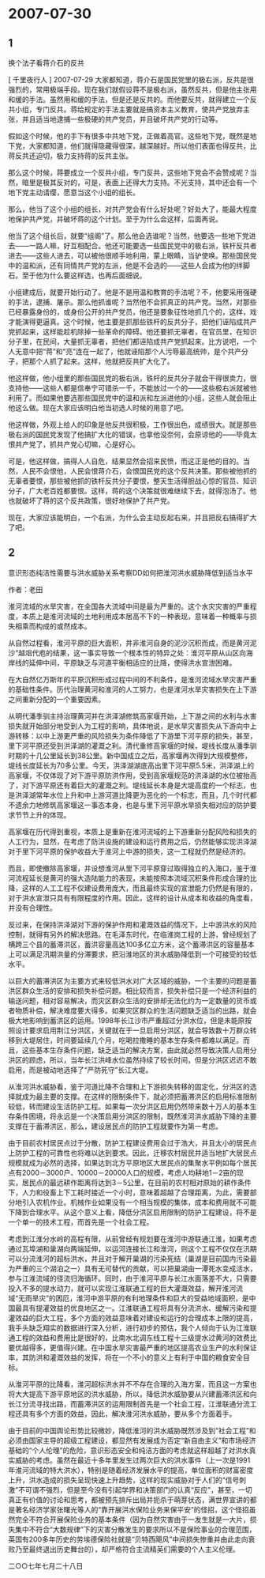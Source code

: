 # 2007-07-30

## 1

换个法子看蒋介石的反共  

[ 千里夜行人 ]   2007-07-29     大家都知道，蒋介石是国民党里的极右派，反共是很强烈的，常用极端手段。现在我们就假设蒋不是极右派，虽然反共，但是他主张用和缓的手法。虽然用和缓的手法，但是还是反共的。而他要反共，就得建立一个反共小组，专门反共。蒋给规定的手法主要就是搞资本主义教育，使共产党放弃主张，并且适当地逮捕一些极硬的共产党员，并且破坏共产党的行动等。

假如这个时候，他的手下有很多中共地下党，正做着高官。这些地下党，既然是地下党，大家都知道，他们就得隐藏得很深，越深越好。所以他们表面也得反共，比蒋反共还迫切，极力支持蒋的反共主张。

那么这个时候，蒋要成立一个反共小组，专门反共，这些地下党会不会赞成呢？当然，暗里是极其反对的，可是，表面上还得大力支持。不光支持，其中还会有一个地下党主动请缨，愿意当这个小组的组长。

那么，他当了这个小组的组长，对共产党会有什么好处呢？好处大了，能最大程度地保护共产党，并破坏蒋的这个计划。至于为什么会这样，后面再说。

他当了这个组长后，就要“组阁”了。那么他会选谁呢？当然，他要选一些地下党进去――一路人嘛，好互相配合。他还可能要选一些国民党中的极右派，铁杆反共者进去――这些人进去，可以被他很顺手地利用，蒙上眼睛，当驴使唤。那些国民党中的温和派，还有同情共产党的左派，他是不会选的――这些人会成为他的绊脚石。至于他为什么要这样选，也再后面细说。

小组建成后，就要开始行动了。他是不是用温和教育的手法呢？不，他要采用强硬的手法，逮捕、屠杀。那么他抓谁呢？当然他不会抓真正的共产党。当然，对那些已经暴露身份的，或身份公开的共产党员，他还是要象征性地抓几个的，这样，戏才能演得更逼真。这个时候，他主要是抓那些铁杆的反共分子，把他们诬陷成共产党抓起来，这样能趁机除掉一些革命的障碍。他还要抓无辜者，在官员里，在知识分子里，在民间，大量抓无辜者，把他们都诬陷成共产党抓起来。比方说吧，一个人无意中把“蒋”和“亮”连在一起了，他就诬陷那个人污辱最高统帅，是个共产分子，把那个人抓了起来。这样，他就把反共扩大化了。

他这样做，他小组里的那些国民党的极右派，铁杆的反共分子就会干得很卖力，很支持他――这些人都是信奉宁可错杀一千，不能放过一个的――这些极右派就被他利用了。而如果他要选那些国民党中的温和派和左派进他的小组，这些人就会阻止他这么做。现在大家应该明白他当初选人时候的用意了吧。

他这样做，外观上给人的印象是他反共很积极，工作很出色，成绩很大。就是那些极右派的国民党发现了他搞扩大化的错误，也拿他没奈何，会原谅他的――毕竟太恨共产党了，抓共产党心切嘛，心是好心。

可是，他这样做，搞得人人自危，结果显然会招来民愤，而这正是他的目的。当然，人民不会恨他，人民会恨蒋介石，会恨国民党的这个反共决策。那些被他抓的无辜者要恨，那些被他抓的铁杆反共分子要恨，整天生活得胆战心惊的官员、知识分子，广大老百姓都要恨。这样，蒋的这个决策就很难继续下去，就得泡汤了。他也就破坏了蒋的这个反共政策，很好地保护了共产党。

现在，大家应该能明白，一个右派，为什么会主动反起右来，并且把反右搞得扩大了吧。 



## 2

意识形态纯洁性需要与洪水威胁关系考察DD如何把淮河洪水威胁降低到适当水平

作者：老田

淮河流域的水旱灾害，在全国各大流域中间是最为严重的。这个水灾灾害的严重程度，本质上是淮河流域的土地利用成本居高不下的一种表现，意味着一种概率与损失相乘而构成的或然成本。

从自然过程看，淮河平原的巨大面积，并非淮河自身的泥沙沉积而成，而是黄河泥沙“越俎代庖的结果，这一事实导致一个根本性的特异之处：淮河平原从山区向海岸线的延伸中间，平原缺乏与河道平衡相适应的比降，使得洪水宣泄困难。

在大自然亿万斯年的平原沉积形成过程中间的不利条件，是淮河流域水旱灾害严重的基础性条件。历代治理黄河和淮河的人工努力，也是淮河水旱灾害损失在上下游之间重新分配的一个重要因素。

从明代潘季驯主持治理黄河并在洪泽湖修筑高家堰开始，上下游之间的水利与水害损失就开始部分地受到人为工程的影响，具体地说，是水旱灾害损失从下游向中上游转移：以中上游更严重的风险损失为条件降低了下游里下河平原的损失，甚至，里下河平原还受到洪泽湖的灌溉之利。清代重修高家堰的时候，堤线长度从潘季驯时期的十几公里延长到38公里。新中国成立之后，高家堰再次得到大规模整修，堤线长度延长为70多公里。今天，洪泽湖湖底高出里下河平原5.5米，洪泽湖上的高家堰，不仅体现了对下游平原防洪作用，受到高家堰规范的洪泽湖的水位被抬高了，对下游平原还有着巨大的灌溉之利。堤线延长本身是大堤高度的一个标志，也是洪泽湖常年水位上升和中上游河道比降更为恶化的一个标志，而且，几个时代都不遗余力地修筑高家堰这一事态本身，也是与里下河平原水旱损失相对应的防护要求节节上升的体现。

高家堰在历代得到重视，本质上是重新在淮河流域的上下游重新分配风险和损失的人工行为，显然，在考虑了防洪设施的建设和运行费用之后，仍然能够实现洪泽湖对于里下河平原的保护收益大于淮河上中游的损失，这一工程就仍然是经济的。

而且，即使撤除高家堰，并设想淮河从里下河平原穿过取得独立的入海口，鉴于淮河流程延长是黄河的强大造陆能力的表现，未能按照本流域沉积条件形成合理的比降，这样的人工工程不仅建设费用庞大，而且最终实现的宣泄能力仍然是有限的，对于洪水宣泄只具有有限程度的作用。因此，这样的设计从成本和收益的角度看，并没有合理性。

反过来，在保持洪泽湖对下游的保护作用和灌溉效益的情况下，上中游洪水的风险控制，就得有另外的解决思路。在毛泽东时代，在临淮岗工程的上游，曾经规划了横跨三个县的蓄滞洪区，蓄洪容量高达100多亿立方米，这个蓄滞洪区的容量基本上可以满足汛期洪量的分滞要求，把沿淮地区的洪水威胁降低到一个可接受的较低水平。

以巨大的蓄滞洪区为主要方式来较低洪水对广大区域的威胁，一个主要的问题是蓄洪区群众生活的安排和损失补偿问题。相比较而言，损失补偿只是一个经济利益的输送问题，相对容易解决，而灾区群众生活的安排却无法化约为一定数量的货币或者物质补偿，解决难度要大得多。如果灾区群众的生活问题缺乏适当的出路，就会极大地影响到蓄洪区的运用。1998年长江沙市严重超过分洪水位，但是未能原按照设计要求启用荆江分洪区，关键就在于一旦启用分洪区，就会导致数十万群众转移到大堤居住，时间要延续几个月，吃喝拉撒睡的基本生存条件都难以满足。而且，这些基本生存条件问题，缺乏适当的解决方案，由此就必然导致决策人启用分洪区的顾虑，所以，当年长江洪峰水位虽然持续了较长时间，但是分洪区迟迟不敢启用，而是被动地选择了“严防死守”长江大堤。

从淮河洪水威胁看，鉴于河道比降不合理和上下游损失转移的固定化，分洪区的选择就成为最主要的支撑。在这样的限制条件下，就必须把蓄滞洪区的启用标准限制较低，转而建设生活防护工程。如果每一次分洪区启用仍然带来数十万人的基本生存条件困境，将永远是一个决策启用分洪区的限制，既然淮河洪水威胁下降的主要支撑在于蓄滞洪区，那么，建设居民点的防护工程就要作为第一考虑。

由于目前农村居民点过于分散，防护工程建设费用会过于浩大，并且太小的居民点上防护工程的可靠性也将难以达到要求。因此，迁移农村居民并适当地扩大居民点规模就成为必然的选择，如果达到北方平原地区大居民点的集聚水平例如每个居民点有2000－3000户、10000－20000人口的规模，考虑人均耕地1－2亩的现实，居民点的最远耕作距离将达到3－5公里，在目前的农村相对原始的耕作条件下，人力和役畜上下工耗时接近一个小时，意味着超越了合理距离，为此，需要部分地引入农机作业。机械作业如果没有一个相当规模的集体，成本和费用就不可能下降到合理水平。从这个意义上看，降低分洪区启用限制的防护工程建设，将不是一个单一的技术工程，而首先是一个社会工程。

考虑到江淮分水岭的高程有限，从前曾经有规划要在淮河中游联通江淮，如果考虑通过瓦埠湖和巢湖向两端延伸，以运河连接长江和淮河，则这个工程不仅仅在汛期可以分流淮河的超标洪水，并且对于解开巢湖的污染死结（巢湖是目前国内污染最为严重的三个湖泊之一）具有无可替代的贡献，可以把巢湖由一潭死水变成活水，参与江淮流域的径流归海循环。同时，由于淮河平原与长江水面落差不大，只需要投入不多的提水动力，就可以实现江淮联通工程的巨大灌溉效益，解开淮河流域“无雨旱灾”的困厄，淮河中游平原的有利地理条件和巨大的受益地域面积，是中国最具有提灌效益的优良地区之一。江淮联通工程将具有分流洪水、缓解污染和提灌效益的巨大工程，多个方面的效益意味着对建设和运行的合理成本上限的提高，我手头缺乏翔实的数据进行深入分析，进行初步的预估，我个人倾向于认为江淮联通工程的效益和费用比是很好的，比南水北调东线工程十三级提水过黄河的效费比要优越得多，更值得兴建。在中国水旱灾害最严重的地区提高农业生产的水利保证率，其防洪和灌溉效益的发挥，将在一个不小的意义上有利于中国的粮食安全目标。

从淮河平原的比降看，淮河超标洪水并不不存在合理的入海方案，而且这一方案也将大大提高下游平原地区的洪水威胁，所以，降低洪水威胁要从兴建蓄滞洪区和向长江分流寻找出路，而蓄滞洪区的运用限制首先是一个社会工程，江淮联通分流工程还具有多个方面的效益，因此，解决淮河洪水威胁，要从多个方面着手。

由于目前的中国舆论形势比较微妙，降低淮河的洪水威胁既然涉及到“社会工程”和必须由国家主导的超级工程建设，都显然有发展成为否定“新自由主义”和市场经济基础的“个人伦理”的危险，意识形态安全和纯洁方面的考虑就这样超越了对洪水真实威胁的考虑。虽然在最近十多年里发生过两次巨大的洪水事件（上一次是1991年淮河流域的特大洪水），特别是随着经济发展水平的提高，单位面积的财富密度上升，洪水造成的损失呈现快速上升趋势，这样的现实威胁对于人们的“信号刺激”不可谓不强烈，但是至今没有引起学界和决策部门的认真“反应”，甚至，一切真正有价值的讨论和思考，都被预先排斥出局并扼杀于萌芽状态，满世界宣讲的都是著名经济学家张曙光等人的“靠开展洪水保险业务来保平安”的怪招，这个怪招虽然完全不符合开展保险业务的基本条件（因为自然灾害由于一发生就是一大片，损失集中不符合“大数规律”下的灾害分散发生的要求所以不是保险事业的合理范围，英国有200多年历史的劳埃德保险社就是“贝特西飓风”中间损失惨重并由此走向衰败乃至最终退出历史舞台的），却严格符合主流精英们需要的个人主义伦理。

二○○七年七月二十八日



